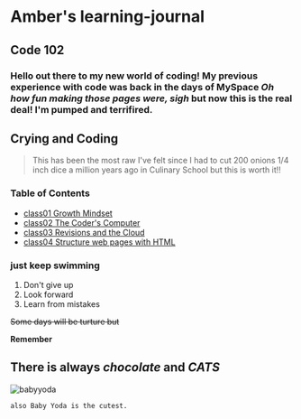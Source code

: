 # Amber's learning-journal
## Code 102 
### Hello out there to my new world of coding! My previous experience with code was back in the days of **MySpace** *Oh how fun making those pages were, sigh* but now this is the **real deal**! I'm pumped and terrifired.

## **Crying and Coding**


>This has been the most raw I've felt since I had to cut 200 onions 1/4 inch dice a million years ago in Culinary School but this is worth it!!



### Table of Contents
- [class01 Growth Mindset](./dailyreading/growthmindset.md)
- [class02 The Coder's Computer](./dailyreading/thecoderscomputer.md)
- [class03 Revisions and the Cloud](./dailyreading/revisionsandthecloud.md)
- [class04 Structure web pages with HTML](./dailyreading/structurewebpageswithhtml.md)


### **just keep swimming** 
1. Don't give up
1. Look forward
1. Learn from mistakes

~~Some days will be turture but~~

**Remember**

## There is always _chocolate_ **and** ***CATS***

![babyyoda](https://cdn.pixabay.com/photo/2019/12/20/17/15/yoda-4708878_960_720.jpg)


```
also Baby Yoda is the cutest.
```

